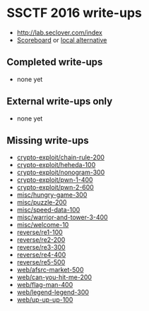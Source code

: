 # SSCTF 2016 write-ups

* <http://lab.seclover.com/index>
* [Scoreboard](http://lab.seclover.com/status) or [local alternative](TODOLOCAL)

## Completed write-ups

* none yet

## External write-ups only

* none yet

## Missing write-ups

* [crypto-exploit/chain-rule-200](crypto-exploit/chain-rule-200)
* [crypto-exploit/heheda-100](crypto-exploit/heheda-100)
* [crypto-exploit/nonogram-300](crypto-exploit/nonogram-300)
* [crypto-exploit/pwn-1-400](crypto-exploit/pwn-1-400)
* [crypto-exploit/pwn-2-600](crypto-exploit/pwn-2-600)
* [misc/hungry-game-300](misc/hungry-game-300)
* [misc/puzzle-200](misc/puzzle-200)
* [misc/speed-data-100](misc/speed-data-100)
* [misc/warrior-and-tower-3-400](misc/warrior-and-tower-3-400)
* [misc/welcome-10](misc/welcome-10)
* [reverse/re1-100](reverse/re1-100)
* [reverse/re2-200](reverse/re2-200)
* [reverse/re3-300](reverse/re3-300)
* [reverse/re4-400](reverse/re4-400)
* [reverse/re5-500](reverse/re5-500)
* [web/afsrc-market-500](web/afsrc-market-500)
* [web/can-you-hit-me-200](web/can-you-hit-me-200)
* [web/flag-man-400](web/flag-man-400)
* [web/legend-legend-300](web/legend-legend-300)
* [web/up-up-up-100](web/up-up-up-100)